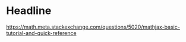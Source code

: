 # Headline

https://math.meta.stackexchange.com/questions/5020/mathjax-basic-tutorial-and-quick-reference